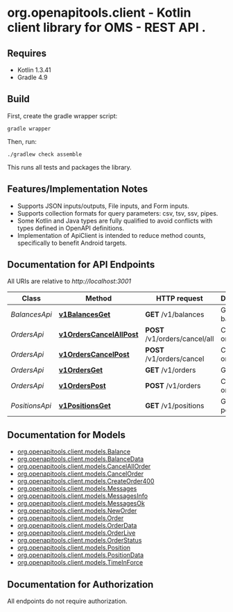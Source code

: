 # org.openapitools.client - Kotlin client library for OMS - REST API .

## Requires

* Kotlin 1.3.41
* Gradle 4.9

## Build

First, create the gradle wrapper script:

```
gradle wrapper
```

Then, run:

```
./gradlew check assemble
```

This runs all tests and packages the library.

## Features/Implementation Notes

* Supports JSON inputs/outputs, File inputs, and Form inputs.
* Supports collection formats for query parameters: csv, tsv, ssv, pipes.
* Some Kotlin and Java types are fully qualified to avoid conflicts with types defined in OpenAPI definitions.
* Implementation of ApiClient is intended to reduce method counts, specifically to benefit Android targets.

<a name="documentation-for-api-endpoints"></a>
## Documentation for API Endpoints

All URIs are relative to *http://localhost:3001*

Class | Method | HTTP request | Description
------------ | ------------- | ------------- | -------------
*BalancesApi* | [**v1BalancesGet**](docs/BalancesApi.md#v1balancesget) | **GET** /v1/balances | Get balances
*OrdersApi* | [**v1OrdersCancelAllPost**](docs/OrdersApi.md#v1orderscancelallpost) | **POST** /v1/orders/cancel/all | Cancel all order
*OrdersApi* | [**v1OrdersCancelPost**](docs/OrdersApi.md#v1orderscancelpost) | **POST** /v1/orders/cancel | Cancel order
*OrdersApi* | [**v1OrdersGet**](docs/OrdersApi.md#v1ordersget) | **GET** /v1/orders | Get orders
*OrdersApi* | [**v1OrdersPost**](docs/OrdersApi.md#v1orderspost) | **POST** /v1/orders | Create new order
*PositionsApi* | [**v1PositionsGet**](docs/PositionsApi.md#v1positionsget) | **GET** /v1/positions | Get positions


<a name="documentation-for-models"></a>
## Documentation for Models

 - [org.openapitools.client.models.Balance](docs/Balance.md)
 - [org.openapitools.client.models.BalanceData](docs/BalanceData.md)
 - [org.openapitools.client.models.CancelAllOrder](docs/CancelAllOrder.md)
 - [org.openapitools.client.models.CancelOrder](docs/CancelOrder.md)
 - [org.openapitools.client.models.CreateOrder400](docs/CreateOrder400.md)
 - [org.openapitools.client.models.Messages](docs/Messages.md)
 - [org.openapitools.client.models.MessagesInfo](docs/MessagesInfo.md)
 - [org.openapitools.client.models.MessagesOk](docs/MessagesOk.md)
 - [org.openapitools.client.models.NewOrder](docs/NewOrder.md)
 - [org.openapitools.client.models.Order](docs/Order.md)
 - [org.openapitools.client.models.OrderData](docs/OrderData.md)
 - [org.openapitools.client.models.OrderLive](docs/OrderLive.md)
 - [org.openapitools.client.models.OrderStatus](docs/OrderStatus.md)
 - [org.openapitools.client.models.Position](docs/Position.md)
 - [org.openapitools.client.models.PositionData](docs/PositionData.md)
 - [org.openapitools.client.models.TimeInForce](docs/TimeInForce.md)


<a name="documentation-for-authorization"></a>
## Documentation for Authorization

All endpoints do not require authorization.
